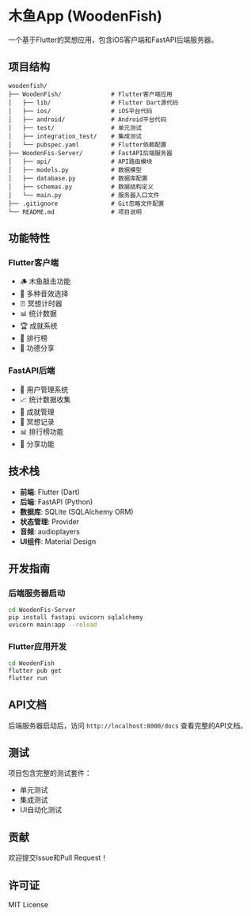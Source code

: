 # 木鱼App (WoodenFish)

一个基于Flutter的冥想应用，包含iOS客户端和FastAPI后端服务器。

## 项目结构

```
woodenfish/
├── WoodenFish/              # Flutter客户端应用
│   ├── lib/                 # Flutter Dart源代码
│   ├── ios/                 # iOS平台代码
│   ├── android/             # Android平台代码
│   ├── test/                # 单元测试
│   ├── integration_test/    # 集成测试
│   └── pubspec.yaml         # Flutter依赖配置
├── WoodenFis-Server/        # FastAPI后端服务器
│   ├── api/                 # API路由模块
│   ├── models.py            # 数据模型
│   ├── database.py          # 数据库配置
│   ├── schemas.py           # 数据结构定义
│   └── main.py              # 服务器入口文件
├── .gitignore               # Git忽略文件配置
└── README.md                # 项目说明
```

## 功能特性

### Flutter客户端
- 🪵 木鱼敲击功能
- 🎵 多种音效选择
- ⏰ 冥想计时器
- 📊 统计数据
- 🏆 成就系统
- 📱 排行榜
- 💫 功德分享

### FastAPI后端
- 👤 用户管理系统
- 📈 统计数据收集
- 🏅 成就管理
- 🎯 冥想记录
- 📊 排行榜功能
- 🔗 分享功能

## 技术栈

- **前端**: Flutter (Dart)
- **后端**: FastAPI (Python)
- **数据库**: SQLite (SQLAlchemy ORM)
- **状态管理**: Provider
- **音频**: audioplayers
- **UI组件**: Material Design

## 开发指南

### 后端服务器启动
```bash
cd WoodenFis-Server
pip install fastapi uvicorn sqlalchemy
uvicorn main:app --reload
```

### Flutter应用开发
```bash
cd WoodenFish
flutter pub get
flutter run
```

## API文档

后端服务器启动后，访问 `http://localhost:8000/docs` 查看完整的API文档。

## 测试

项目包含完整的测试套件：
- 单元测试
- 集成测试
- UI自动化测试

## 贡献

欢迎提交Issue和Pull Request！

## 许可证

MIT License 